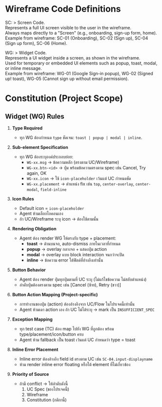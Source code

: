 # Wireframe Code Definitions

SC: >
  Screen Code.  
  Represents a full UI screen visible to the user in the wireframe.  
  Always maps directly to a "Screen" (e.g., onboarding, sign-up form, home).  
  Example from wireframe: SC-01 (Onboarding), SC-02 (Sign up), SC-04 (Sign up form), SC-06 (Home).

WG: >
  Widget Code.  
  Represents a UI widget inside a screen, as shown in the wireframe.  
  Used for temporary or embedded UI elements such as popup, toast, modal, or inline message.  
  Example from wireframe: WG-01 (Google Sign-in popup), WG-02 (Signed up! toast), WG-05 (Cannot sign up without email permission).

# Constitution (Project Scope)

## Widget (WG) Rules

1. **Type Required**  
   - ทุก WG ต้องกำหนด `type` ชัดเจน: `toast | popup | modal | inline`.

2. **Sub-element Specification**  
   - ทุก WG ต้องระบุองค์ประกอบย่อย:
     - `WG-xx.msg` → ข้อความหลัก (ตรงตาม UC/Wireframe)  
     - `WG-xx.btn-<id>` → ปุ่ม พร้อมข้อความตรงตาม spec เช่น Cancel, Try again, OK  
     - `WG-xx.icon` → ใช้ `icon-placeholder` เว้นแต่ UC กำหนดชัด  
     - `WG-xx.placement` → ตำแหน่ง fix เช่น `top`, `center-overlay`, `center-modal`, `field-inline`

3. **Icon Rules**  
   - Default icon = `icon-placeholder`  
   - Agent ห้ามเลือกไอคอนเอง  
   - ถ้า UC/Wireframe ระบุ icon → ต้องใช้ตามนั้น  

4. **Rendering Obligation**  
   - Agent ต้อง render WG ให้ตรงกับ type + placement:
     - **toast** → ด้านบนจอ, auto-dismiss ภายในเวลาที่กำหนด  
     - **popup** → overlay กลางจอ + แสดงปุ่ม action  
     - **modal** → overlay แบบ block interaction จนกว่าจะปิด  
     - **inline** → ข้อความ error ใต้ฟิลด์ที่อ้างอิงเท่านั้น  

5. **Button Behavior**  
   - Agent ต้อง render ปุ่มทุกปุ่มตามที่ UC ระบุ (ไม่แก้ไขข้อความ ไม่สลับตำแหน่ง)  
   - ลำดับปุ่มต้องตรงตาม spec เช่น [Cancel (ซ้าย), Retry (ขวา)]  

6. **Button Action Mapping (Project-specific)**  
   - การทำงานของปุ่ม (action) ต้องอ้างอิงจาก UC/Flow ในโปรเจคนี้เท่านั้น  
   - Agent ห้ามเดา action เอง ถ้า UC ไม่ได้ระบุ → mark เป็น `INSUFFICIENT_SPEC`

7. **Exception Mapping**  
   - ทุก test case (TC) ต้อง map ไปยัง WG ที่ถูกต้อง พร้อม type/placement/icon/button ครบ  
   - Agent ห้าม fallback เป็น toast เว้นแต่ UC กำหนดว่า type = toast  

8. **Inline Error Placement**  
   - Inline error ต้องอ้างอิง field id ตรงตาม UC เช่น `SC-04.input-displayname`  
   - ห้าม render inline error floating หรือใต้ element ที่ไม่เกี่ยวข้อง  

9. **Priority of Source**  
   - ถ้ามี conflict → ให้ลำดับดังนี้  
     1. UC Spec (ของโปรเจคนี้)  
     2. Wireframe  
     3. Constitution (กติกานี้)
